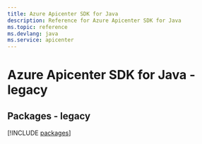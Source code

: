 ```yaml
---
title: Azure Apicenter SDK for Java
description: Reference for Azure Apicenter SDK for Java
ms.topic: reference
ms.devlang: java
ms.service: apicenter
---
```

# Azure Apicenter SDK for Java - legacy
## Packages - legacy
[!INCLUDE [packages](apicenter-index.md)]

